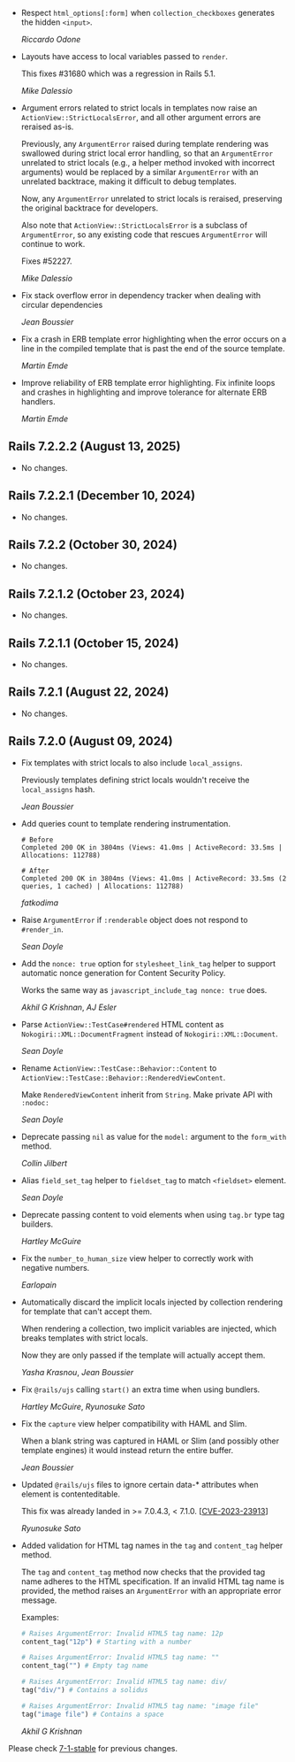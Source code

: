 *   Respect `html_options[:form]` when `collection_checkboxes` generates the
    hidden `<input>`.

    *Riccardo Odone*

*   Layouts have access to local variables passed to `render`.

    This fixes #31680 which was a regression in Rails 5.1.

    *Mike Dalessio*

*   Argument errors related to strict locals in templates now raise an
    `ActionView::StrictLocalsError`, and all other argument errors are reraised as-is.

    Previously, any `ArgumentError` raised during template rendering was swallowed during strict
    local error handling, so that an `ArgumentError` unrelated to strict locals (e.g., a helper
    method invoked with incorrect arguments) would be replaced by a similar `ArgumentError` with an
    unrelated backtrace, making it difficult to debug templates.

    Now, any `ArgumentError` unrelated to strict locals is reraised, preserving the original
    backtrace for developers.

    Also note that `ActionView::StrictLocalsError` is a subclass of `ArgumentError`, so any existing
    code that rescues `ArgumentError` will continue to work.

    Fixes #52227.

    *Mike Dalessio*

*   Fix stack overflow error in dependency tracker when dealing with circular dependencies

    *Jean Boussier*

*   Fix a crash in ERB template error highlighting when the error occurs on a
    line in the compiled template that is past the end of the source template.

    *Martin Emde*

*   Improve reliability of ERB template error highlighting.
    Fix infinite loops and crashes in highlighting and
    improve tolerance for alternate ERB handlers.

    *Martin Emde*


## Rails 7.2.2.2 (August 13, 2025) ##

*   No changes.


## Rails 7.2.2.1 (December 10, 2024) ##

*   No changes.


## Rails 7.2.2 (October 30, 2024) ##

*   No changes.


## Rails 7.2.1.2 (October 23, 2024) ##

*   No changes.


## Rails 7.2.1.1 (October 15, 2024) ##

*   No changes.


## Rails 7.2.1 (August 22, 2024) ##

*   No changes.


## Rails 7.2.0 (August 09, 2024) ##

*   Fix templates with strict locals to also include `local_assigns`.

    Previously templates defining strict locals wouldn't receive the `local_assigns`
    hash.

    *Jean Boussier*

*   Add queries count to template rendering instrumentation.

    ```
    # Before
    Completed 200 OK in 3804ms (Views: 41.0ms | ActiveRecord: 33.5ms | Allocations: 112788)

    # After
    Completed 200 OK in 3804ms (Views: 41.0ms | ActiveRecord: 33.5ms (2 queries, 1 cached) | Allocations: 112788)
    ```

    *fatkodima*

*   Raise `ArgumentError` if `:renderable` object does not respond to `#render_in`.

    *Sean Doyle*

*   Add the `nonce: true` option for `stylesheet_link_tag` helper to support automatic nonce generation for Content Security Policy.

    Works the same way as `javascript_include_tag nonce: true` does.

    *Akhil G Krishnan*, *AJ Esler*

*   Parse `ActionView::TestCase#rendered` HTML content as `Nokogiri::XML::DocumentFragment` instead of `Nokogiri::XML::Document`.

    *Sean Doyle*

*   Rename `ActionView::TestCase::Behavior::Content` to `ActionView::TestCase::Behavior::RenderedViewContent`.

    Make `RenderedViewContent` inherit from `String`. Make private API with `:nodoc:`

    *Sean Doyle*

*   Deprecate passing `nil` as value for the `model:` argument to the `form_with` method.

    *Collin Jilbert*

*   Alias `field_set_tag` helper to `fieldset_tag` to match `<fieldset>` element.

    *Sean Doyle*

*   Deprecate passing content to void elements when using `tag.br` type tag builders.

    *Hartley McGuire*

*   Fix the `number_to_human_size` view helper to correctly work with negative numbers.

    *Earlopain*

*   Automatically discard the implicit locals injected by collection rendering for template that can't accept them.

    When rendering a collection, two implicit variables are injected, which breaks templates with strict locals.

    Now they are only passed if the template will actually accept them.

    *Yasha Krasnou*, *Jean Boussier*

*   Fix `@rails/ujs` calling `start()` an extra time when using bundlers.

    *Hartley McGuire*, *Ryunosuke Sato*

*   Fix the `capture` view helper compatibility with HAML and Slim.

    When a blank string was captured in HAML or Slim (and possibly other template engines)
    it would instead return the entire buffer.

    *Jean Boussier*

*   Updated `@rails/ujs` files to ignore certain data-* attributes when element is contenteditable.

    This fix was already landed in >= 7.0.4.3, < 7.1.0.
    [[CVE-2023-23913](https://github.com/advisories/GHSA-xp5h-f8jf-rc8q)]

    *Ryunosuke Sato*

*   Added validation for HTML tag names in the `tag` and `content_tag` helper method.

    The `tag` and `content_tag` method now checks that the provided tag name adheres to the HTML
    specification. If an invalid HTML tag name is provided, the method raises an `ArgumentError`
    with an appropriate error message.

    Examples:

    ```ruby
    # Raises ArgumentError: Invalid HTML5 tag name: 12p
    content_tag("12p") # Starting with a number

    # Raises ArgumentError: Invalid HTML5 tag name: ""
    content_tag("") # Empty tag name

    # Raises ArgumentError: Invalid HTML5 tag name: div/
    tag("div/") # Contains a solidus

    # Raises ArgumentError: Invalid HTML5 tag name: "image file"
    tag("image file") # Contains a space
    ```

    *Akhil G Krishnan*

Please check [7-1-stable](https://github.com/rails/rails/blob/7-1-stable/actionview/CHANGELOG.md) for previous changes.
